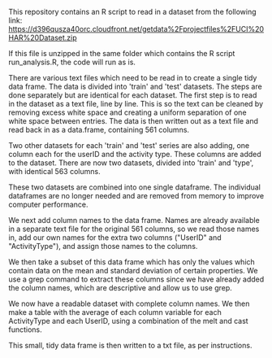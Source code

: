 This repository contains an R script to read in a dataset from the following link:
https://d396qusza40orc.cloudfront.net/getdata%2Fprojectfiles%2FUCI%20HAR%20Dataset.zip 

If this file is unzipped in the same folder which contains the R script run_analysis.R, the code will run as is.

There are various text files which need to be read in to create a single tidy data frame. 
The data is divided into 'train' and 'test' datasets. The steps are done separately but are identical for each dataset.
The first step is to read in the dataset as a text file, line by line. This is so the text can be cleaned by removing excess white space and creating a uniform separation of one white space between  entries. The data is then written out as a text file and read back in as a data.frame, containing 561 columns.

Two other datasets for each 'train' and 'test' series are also adding, one column each for the userID and the activity type. These columns are added to the dataset. There are now two datasets, divided into 'train' and 'type', with identical 563 columns.

These two datasets are combined into one single dataframe. The individual dataframes are no longer needed and are removed from memory to improve computer performance.

We next add column names to the data frame. Names are already available in a separate text file for the original 561 columns, so we read those names in, add our own names for the extra two columns ("UserID" and "ActivityType"), and assign those names to the columns.

We then take a subset of this data frame which has only the values which contain data on the mean and standard deviation of certain properties. We use a grep command to extract these columns since we have already added the column names, which are descriptive and allow us to use grep.

We now have a readable dataset with complete column names. We then make a table with the average of each column variable for each ActivityType and each UserID, using a combination of the melt and cast functions.

This small, tidy data frame is then written to a txt file, as per instructions.



